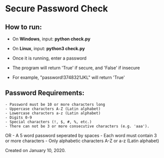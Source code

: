 # Secure Password Check
 
## How to run:
 - On **Windows**, input:
         **python check.py**
 - On **Linux**, input:
         **python3 check.py**
         
 - Once it is running, enter a password
 - The program will return 'True' if secure, and 'False' if insecure
 
 - For example, "password!3748321JKL" will return 'True'
 
## Password Requirements:

    - Password must be 10 or more characters long
    - Uppercase characters A-Z (Latin alphabet)
    - Lowercase characters a-z (Latin alphabet)
    - Digits 0-9
    - Special characters (!, $, #, %, etc.)
    - There can not be 3 or more consecutive characters (e.g. 'aaa').
 OR
    - A 5 word password seperated by spaces
    - Each word must contain 3 or more characters
    - Only alphabetic characters A-Z or a-z (Latin alphabet)
    
Created on January 10, 2020.

